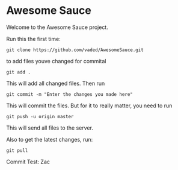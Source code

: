 Awesome Sauce
==

Welcome to the Awesome Sauce project.

Run this the first time:

`git clone https://github.com/vaded/AwesomeSauce.git`

to add files youve changed for commital

`git add .`

This will add all changed files. Then run

`git commit -m "Enter the changes you made here"`

This will commit the files. But for it to really matter, you need to run

`git push -u origin master`

This will send all files to the server.

Also to get the latest changes, run: 

`git pull`


Commit Test:
Zac
